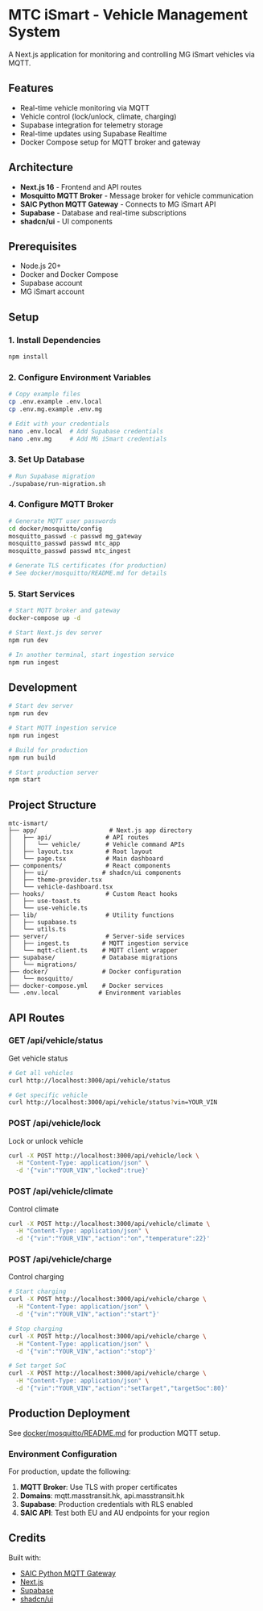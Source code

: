 # MTC iSmart - Vehicle Management System

A Next.js application for monitoring and controlling MG iSmart vehicles via MQTT.

## Features

- Real-time vehicle monitoring via MQTT
- Vehicle control (lock/unlock, climate, charging)
- Supabase integration for telemetry storage
- Real-time updates using Supabase Realtime
- Docker Compose setup for MQTT broker and gateway

## Architecture

- **Next.js 16** - Frontend and API routes
- **Mosquitto MQTT Broker** - Message broker for vehicle communication
- **SAIC Python MQTT Gateway** - Connects to MG iSmart API
- **Supabase** - Database and real-time subscriptions
- **shadcn/ui** - UI components

## Prerequisites

- Node.js 20+
- Docker and Docker Compose
- Supabase account
- MG iSmart account

## Setup

### 1. Install Dependencies

```bash
npm install
```

### 2. Configure Environment Variables

```bash
# Copy example files
cp .env.example .env.local
cp .env.mg.example .env.mg

# Edit with your credentials
nano .env.local  # Add Supabase credentials
nano .env.mg     # Add MG iSmart credentials
```

### 3. Set Up Database

```bash
# Run Supabase migration
./supabase/run-migration.sh
```

### 4. Configure MQTT Broker

```bash
# Generate MQTT user passwords
cd docker/mosquitto/config
mosquitto_passwd -c passwd mg_gateway
mosquitto_passwd passwd mtc_app
mosquitto_passwd passwd mtc_ingest

# Generate TLS certificates (for production)
# See docker/mosquitto/README.md for details
```

### 5. Start Services

```bash
# Start MQTT broker and gateway
docker-compose up -d

# Start Next.js dev server
npm run dev

# In another terminal, start ingestion service
npm run ingest
```

## Development

```bash
# Start dev server
npm run dev

# Start MQTT ingestion service
npm run ingest

# Build for production
npm run build

# Start production server
npm start
```

## Project Structure

```
mtc-ismart/
├── app/                    # Next.js app directory
│   ├── api/               # API routes
│   │   └── vehicle/       # Vehicle command APIs
│   ├── layout.tsx         # Root layout
│   └── page.tsx           # Main dashboard
├── components/            # React components
│   ├── ui/               # shadcn/ui components
│   ├── theme-provider.tsx
│   └── vehicle-dashboard.tsx
├── hooks/                 # Custom React hooks
│   ├── use-toast.ts
│   └── use-vehicle.ts
├── lib/                   # Utility functions
│   ├── supabase.ts
│   └── utils.ts
├── server/                # Server-side services
│   ├── ingest.ts         # MQTT ingestion service
│   └── mqtt-client.ts    # MQTT client wrapper
├── supabase/             # Database migrations
│   └── migrations/
├── docker/               # Docker configuration
│   └── mosquitto/
├── docker-compose.yml    # Docker services
└── .env.local           # Environment variables
```

## API Routes

### GET /api/vehicle/status

Get vehicle status

```bash
# Get all vehicles
curl http://localhost:3000/api/vehicle/status

# Get specific vehicle
curl http://localhost:3000/api/vehicle/status?vin=YOUR_VIN
```

### POST /api/vehicle/lock

Lock or unlock vehicle

```bash
curl -X POST http://localhost:3000/api/vehicle/lock \
  -H "Content-Type: application/json" \
  -d '{"vin":"YOUR_VIN","locked":true}'
```

### POST /api/vehicle/climate

Control climate

```bash
curl -X POST http://localhost:3000/api/vehicle/climate \
  -H "Content-Type: application/json" \
  -d '{"vin":"YOUR_VIN","action":"on","temperature":22}'
```

### POST /api/vehicle/charge

Control charging

```bash
# Start charging
curl -X POST http://localhost:3000/api/vehicle/charge \
  -H "Content-Type: application/json" \
  -d '{"vin":"YOUR_VIN","action":"start"}'

# Stop charging
curl -X POST http://localhost:3000/api/vehicle/charge \
  -H "Content-Type: application/json" \
  -d '{"vin":"YOUR_VIN","action":"stop"}'

# Set target SoC
curl -X POST http://localhost:3000/api/vehicle/charge \
  -H "Content-Type: application/json" \
  -d '{"vin":"YOUR_VIN","action":"setTarget","targetSoc":80}'
```

## Production Deployment

See [docker/mosquitto/README.md](docker/mosquitto/README.md) for production MQTT setup.

### Environment Configuration

For production, update the following:

1. **MQTT Broker**: Use TLS with proper certificates
2. **Domains**: mqtt.masstransit.hk, api.masstransit.hk
3. **Supabase**: Production credentials with RLS enabled
4. **SAIC API**: Test both EU and AU endpoints for your region

## Credits

Built with:
- [SAIC Python MQTT Gateway](https://github.com/SAIC-iSmart-API/saic-python-mqtt-gateway)
- [Next.js](https://nextjs.org/)
- [Supabase](https://supabase.com/)
- [shadcn/ui](https://ui.shadcn.com/)
